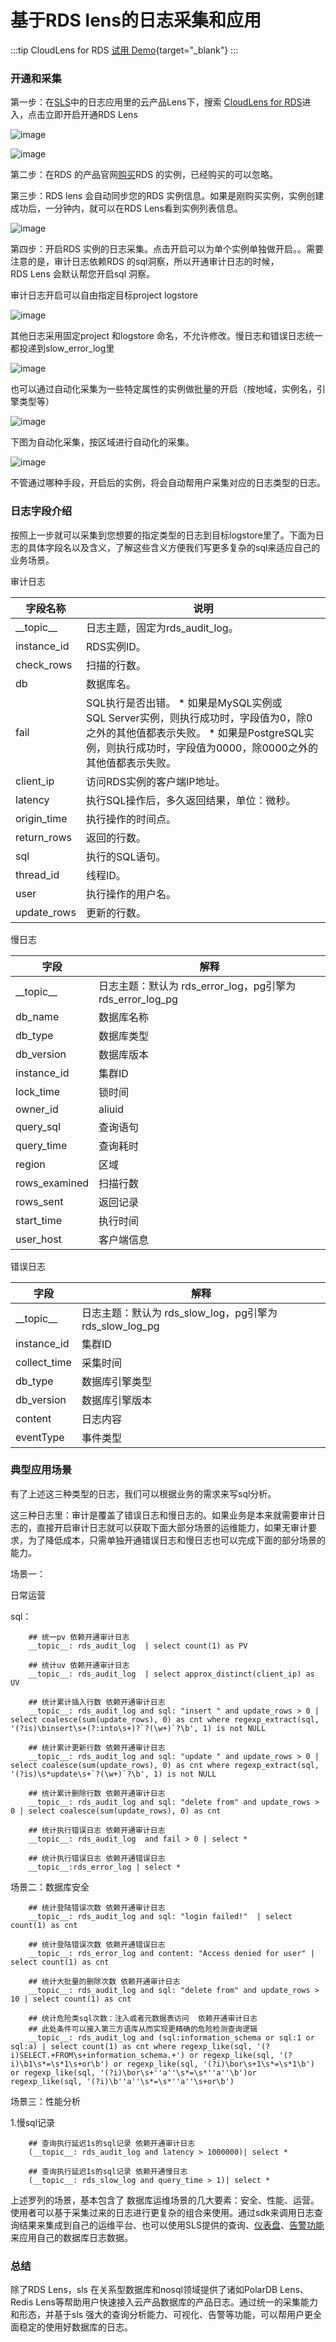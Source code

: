 # 基于RDS lens的日志采集和应用

:::tip CloudLens for RDS
[试用 Demo](/playground/demo.html?dest=/lognext/app/lens/rds){target="_blank"}
:::


### 开通和采集

第一步：在[SLS](https://sls.console.aliyun.com/lognext/profile)中的日志应用里的云产品Lens下，搜索 [CloudLens for RDS](https://sls.console.aliyun.com/lognext/app/lens/rds?resource=/common-data-access)进入，点击立即开启开通RDS Lens

![image](/img/src/cloudlen/rds/580bc0bafc43a58ee74c1c3074a1ceb7d3271d13207660181e369ee68c299e80.png)

![image](/img/src/cloudlen/rds/0ae707f0151bd992f4f42011f0279bee7b0238d7d30e8797f7dbce9d7dd8e4af.png)

第二步：在RDS 的产品官网[购买](https://rdsnext.console.aliyun.com/rdsList/cn-hangzhou/basic)RDS 的实例，已经购买的可以忽略。

第三步：RDS lens 会自动同步您的RDS 实例信息。如果是刚购买实例，实例创建成功后，一分钟内，就可以在RDS Lens看到实例列表信息。

![image](/img/src/cloudlen/rds/4efe7a95a7f5aeb6640c28d43a872af2b03ed20cff725639e77f47228734ed3e.png)

第四步：开启RDS 实例的日志采集。点击开启可以为单个实例单独做开启。。需要注意的是，审计日志依赖RDS 的sql洞察，所以开通审计日志的时候，RDS Lens 会默认帮您开启sql 洞察。

审计日志开启可以自由指定目标project logstore

![image](/img/src/cloudlen/rds/7cbf611d0e08d33622acf5e24bd7e729c0d18207f1df1f213d26dc789d78c01a.png)

其他日志采用固定project 和logstore 命名，不允许修改。慢日志和错误日志统一都投递到slow\_error\_log里

![image](/img/src/cloudlen/rds/db1148419d0b8a45a216c0dccb82faa0d67b7911e662fe6be570152db8de70d7.png)

也可以通过自动化采集为一些特定属性的实例做批量的开启（按地域，实例名，引擎类型等）

![image](/img/src/cloudlen/rds/b13d0c4931288887f770f9b64dbf308310be9857d3189a2bdadb3a9f93cefee8.png)

下图为自动化采集，按区域进行自动化的采集。

![image](/img/src/cloudlen/rds/35db24ee60229ed5020ae0e9222a0b4561243fc6c6189c94ce1a81e1f6988f19.png)

不管通过哪种手段，开启后的实例，将会自动帮用户采集对应的日志类型的日志。

### 日志字段介绍

按照上一步就可以采集到您想要的指定类型的日志到目标logstore里了。下面为日志的具体字段名以及含义，了解这些含义方便我们写更多复杂的sql来适应自己的业务场景。

审计日志

|  字段名称  |  说明  |
| --- | --- |
|  \_\_topic\_\_  |  日志主题，固定为rds\_audit\_log。  |
|  instance\_id  |  RDS实例ID。  |
|  check\_rows  |  扫描的行数。  |
|  db  |  数据库名。  |
|  fail  |  SQL执行是否出错。 *   如果是MySQL实例或SQL Server实例，则执行成功时，字段值为0，除0之外的其他值都表示失败。      *   如果是PostgreSQL实例，则执行成功时，字段值为0000，除0000之外的其他值都表示失败。       |
|  client\_ip  |  访问RDS实例的客户端IP地址。  |
|  latency  |  执行SQL操作后，多久返回结果，单位：微秒。  |
|  origin\_time  |  执行操作的时间点。  |
|  return\_rows  |  返回的行数。  |
|  sql  |  执行的SQL语句。  |
|  thread\_id  |  线程ID。  |
|  user  |  执行操作的用户名。  |
|  update\_rows  |  更新的行数。  |

慢日志

|  字段  |  解释  |
| --- | --- |
|  \_\_topic\_\_  |  日志主题：默认为 rds\_error\_log，pg引擎为rds\_error\_log\_pg  |
|  db\_name  |  数据库名称  |
|  db\_type  |  数据库类型  |
|  db\_version  |  数据库版本  |
|  instance\_id  |  集群ID  |
|  lock\_time  |  锁时间  |
|  owner\_id  |  aliuid  |
|  query\_sql  |  查询语句  |
|  query\_time  |  查询耗时  |
|  region  |  区域  |
|  rows\_examined  |  扫描行数  |
|  rows\_sent  |  返回记录  |
|  start\_time  |  执行时间  |
|  user\_host  |  客户端信息  |

错误日志

|  字段  |  解释  |
| --- | --- |
|  \_\_topic\_\_  |  日志主题：默认为 rds\_slow\_log，pg引擎为rds\_slow\_log\_pg  |
|  instance\_id  |  集群ID  |
|  collect\_time  |  采集时间  |
|  db\_type  |  数据库引擎类型  |
|  db\_version  |  数据库引擎版本  |
|  content  |  日志内容  |
|  eventType  |  事件类型  |

### 典型应用场景

有了上述这三种类型的日志，我们可以根据业务的需求来写sql分析。

这三种日志里：审计是覆盖了错误日志和慢日志的。如果业务是本来就需要审计日志的，直接开启审计日志就可以获取下面大部分场景的运维能力，如果无审计要求，为了降低成本，只需单独开通错误日志和慢日志也可以完成下面的部分场景的能力。

场景一：

日常运营

sql：
```
    ## 统一pv 依赖开通审计日志
    __topic__: rds_audit_log  | select count(1) as PV
    
    ## 统计uv 依赖开通审计日志
    __topic__: rds_audit_log  | select approx_distinct(client_ip) as UV
    
    ## 统计累计插入行数 依赖开通审计日志
    __topic__: rds_audit_log and sql: "insert " and update_rows > 0 | select coalesce(sum(update_rows), 0) as cnt where regexp_extract(sql, '(?is)\binsert\s+(?:into\s+)?`?(\w+)`?\b', 1) is not NULL
    
    ## 统计累计更新行数 依赖开通审计日志
    __topic__: rds_audit_log and sql: "update " and update_rows > 0 | select coalesce(sum(update_rows), 0) as cnt where regexp_extract(sql, '(?is)\s*update\s+`?(\w+)`?\b', 1) is not NULL
    
    ## 统计累计删除行数 依赖开通审计日志
    __topic__: rds_audit_log and sql: "delete from" and update_rows > 0 | select coalesce(sum(update_rows), 0) as cnt
    
    ## 统计执行错误日志 依赖开通审计日志
    __topic__: rds_audit_log  and fail > 0 | select *
    
    ## 统计执行错误日志 依赖开通错误日志
    __topic__:rds_error_log | select *
```

场景二：数据库安全
```
    ## 统计登陆错误次数 依赖开通审计日志
    __topic__: rds_audit_log and sql: "login failed!"  | select count(1) as cnt
    
    ## 统计登陆错误次数 依赖开通错误日志
    __topic__: rds_error_log and content: "Access denied for user" | select count(1) as cnt
    
    ## 统计大批量的删除次数 依赖开通审计日志
    __topic__: rds_audit_log and sql: "delete from" and update_rows > 10 | select count(1) as cnt
    
    ## 统计危险类sql次数：注入或者元数据表访问  依赖开通审计日志
    ## 此处条件可以接入第三方语库从而实现更精确的危险检测查询逻辑
    __topic__: rds_audit_log and (sql:information_schema or sql:1 or sql:a) | select count(1) as cnt where regexp_like(sql, '(?i)SELECT.+FROM\s+information_schema.+') or regexp_like(sql, '(?i)\b1\s*=\s*1\s+or\b') or regexp_like(sql, '(?i)\bor\s+1\s*=\s*1\b') or regexp_like(sql, '(?i)\bor\s+''a''\s*=\s*''a''\b')or regexp_like(sql, '(?i)\b''a''\s*=\s*''a''\s+or\b')
```

场景三：性能分析

1.慢sql记录
```
    ## 查询执行延迟1s的sql记录 依赖开通审计日志
    (__topic__: rds_audit_log and latency > 1000000)| select *
    
    ## 查询执行延迟1s的sql记录 依赖开通慢日志
    (__topic__: rds_slow_log and query_time > 1)| select *
```
上述罗列的场景，基本包含了 数据库运维场景的几大要素：安全、性能、运营。使用者可以基于采集过来的日志进行更复杂的组合来使用。通过sdk来调用日志查询结果来集成到自己的运维平台、也可以使用SLS提供的查询、[仪表盘](https://help.aliyun.com/document_detail/59324.html?spm=a2c4g.347680.0.0.62183e06EZWVJv)、[告警功能](https://help.aliyun.com/document_detail/207609.html?spm=a2c4g.209950.0.0.541e2e58j8ZRfl)来应用自己的数据库日志数据。

### 总结

除了RDS Lens，sls 在关系型数据库和nosql领域提供了诸如PolarDB Lens、Redis Lens等帮助用户快速接入云产品数据库的产品日志。通过统一的采集能力和形态，并基于sls 强大的查询分析能力、可视化、告警等功能，可以帮用户更全面稳定的使用好数据库的日志。